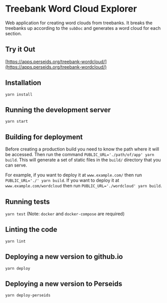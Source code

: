 # Treebank Word Cloud Explorer

Web application for creating word clouds from treebanks.
It breaks the treebanks up according to the `subDoc` and generates
a word cloud for each section.

## Try it Out

[https://apps.perseids.org/treebank-wordcloud/](https://apps.perseids.org/treebank-wordcloud/)

## Installation

`yarn install`

## Running the development server

`yarn start`

## Building for deployment

Before creating a production build you need to know the path where it will be accessed.
Then run the command `PUBLIC_URL='./path/of/app' yarn build`.
This will generate a set of static files in the `build/` directory that you can serve.

For example, if you want to deploy it at `www.example.com/` then run `PUBLIC_URL='./' yarn build`.
If you want to deploy it at `www.example.com/wordcloud` then run
`PUBLIC_URL='./wordcloud' yarn build`.

## Running tests

`yarn test` (Note: `docker` and `docker-compose` are required)

## Linting the code

`yarn lint`

## Deploying a new version to github.io

`yarn deploy`

## Deploying a new version to Perseids

`yarn deploy-perseids`
